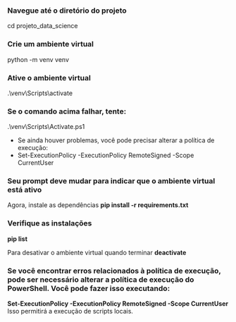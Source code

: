 ### Navegue até o diretório do projeto
cd projeto_data_science

### Crie um ambiente virtual
python -m venv venv

### Ative o ambiente virtual
.\venv\Scripts\activate

### Se o comando acima falhar, tente:
.\venv\Scripts\Activate.ps1

- Se ainda houver problemas, você pode precisar alterar a política de execução:
- Set-ExecutionPolicy -ExecutionPolicy RemoteSigned -Scope CurrentUser

### Seu prompt deve mudar para indicar que o ambiente virtual está ativo
Agora, instale as dependências
**pip install -r requirements.txt**

### Verifique as instalações
**pip list**

Para desativar o ambiente virtual quando terminar
**deactivate**

### Se você encontrar erros relacionados à política de execução, pode ser necessário alterar a política de execução do PowerShell. Você pode fazer isso executando:
**Set-ExecutionPolicy -ExecutionPolicy RemoteSigned -Scope CurrentUser**
Isso permitirá a execução de scripts locais.

